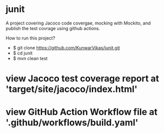 # junit
A project covering Jacoco code covergae, mocking with Mockito, and publish the test covrage using github actions.

How to run this project?
* $ git clone https://github.com/KunwarVikas/junit.git
* $ cd junit
* $ mvn clean test

# view Jacoco test coverage report at 'target/site/jacoco/index.html'
# view GitHub Action Workflow file at '.github/workflows/build.yaml'
